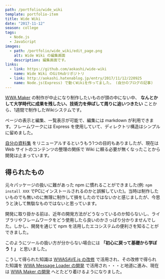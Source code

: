 ```yaml
---
path: /portfolio/wide_wiki
template: portfolio-item
title: Wide Wiki
date: "2017-11-12"
season: college
tags:
  - Node.js
  - JavaScript
images:
  - path: /portfolio/wide_wiki/edit_page.png
    alt: Wide Wiki の編集画面
    description: 編集画面です。
links:
  - link: https://github.com/aokashi/wide-wiki
    name: Wide Wiki のGitHubリポジトリ
  - link: http://aokashi.hatenablog.jp/entry/2017/11/12/220925
    name: Node.js(Express) で動くWikiを作ってました。 (自分のブログの記事)
---
```


[WWA Maker](/portfolio/wwa_maker) の制作が中止になり制作したいものが頭の中にない中、 **なんとかして大学時代に成果を残したい、技術力を伸ばして周りに追いつきたい** ことから、1週間で制作したWikiシステムです。

ページの表示と編集、一覧表示が可能で、編集には markdown が利用できます。フレームワークには Express を使用していて、ディレクトリ構造はシンプルに留めました。

[自分の資料集](https://contents.aokashi.net/docs/) をリニューアルするというもう1つの目的もありましたが、現在は Web サイトのコンテンツの整理の関係で Wiki に頼る必要が無くなったことから開発は止まっています。

## 得られたもの

元々パッケージの扱いに難があった npm に慣れることができました(例: `npm install XXX` でPCにインストールされるのかと誤解していた)。当時は制作したいものでも無いのに無理に制作して損をしたのではないかと感じましたが、今思うと決して無駄なものではないと思っています。

開発に取り掛かる前は、近年の開発方法がどうなっているのか知らないし、ライブラリやフレームワークをどう使用したら良いのかさっぱり分かりませんでした。しかし、開発を通じて npm を活用したエコシステムの便利さを知ることができました。

このようにツールの扱い方が分からない場合には **「初心に戻って基礎から学ぼう！」** と思いました。

こうして得られた知識は [WWASAVE.js の改修](/portfolio/wwa_save_js) で活用され、その改修で得られた知識を [WWA Message Loader の開発](/portfolio/wwa_collection) で活用され・・・と地道に進み、現在は [WWA Maker の開発](/portfolio/wwa_maker) へとたどり着けるようになりました。
